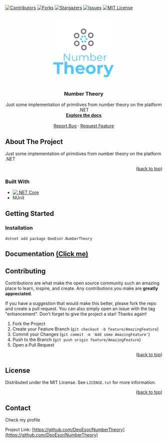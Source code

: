 ﻿<div id="top"></div>
<!--
*** Thanks for checking out the Best-README-Template. If you have a suggestion
*** that would make this better, please fork the repo and create a pull request
*** or simply open an issue with the tag "enhancement".
*** Don't forget to give the project a star!
*** Thanks again! Now go create something AMAZING! :D
-->

[![Contributors][contributors-shield]][contributors-url]
[![Forks][forks-shield]][forks-url]
[![Stargazers][stars-shield]][stars-url]
[![Issues][issues-shield]][issues-url]
[![MIT License][license-shield]][license-url]

<!-- PROJECT LOGO -->
<br />
<div align="center">
  <a href="https://github.com/DeoEsor/NumberTheory">
    <img src=".github/logo.png" alt="Logo" width="200" height="200">
  </a>

<h3 align="center">Number Theory</h3>

  <p align="center">
    Just some implementation of primitives from number theory on the platform .NET
    <br />
    <a href="https://github.com/DeoEsor/numbertheory"><strong>Explore the docs</strong></a>
    <br />
    <br />
    <a href="https://github.com/DeoEsor/numbertheory/issues">Report Bug</a>
    ·
    <a href="https://github.com/DeoEsor/numbertheory/issues">Request Feature</a>
  </p>
</div>



<!-- ABOUT THE PROJECT -->
## About The Project


Just some implementation of primitives from number theory on the platform .NET

<p align="right">(<a href="#top">back to top</a>)</p>



### Built With

* [![.NET Core][.NET-url]][.NET-url]
* NUnit



<!-- GETTING STARTED -->
## Getting Started

### Installation

```
dotnet add package DeoEsor.NumberTheory
```




<!-- USAGE EXAMPLES -->
## Documentation [(Click me)](https://github.com/DeoEsor/NumberTheory/wiki)



<!-- CONTRIBUTING -->
## Contributing

Contributions are what make the open source community such an amazing place to learn, inspire, and create. Any contributions you make are **greatly appreciated**.

If you have a suggestion that would make this better, please fork the repo and create a pull request. You can also simply open an issue with the tag "enhancement".
Don't forget to give the project a star! Thanks again!

1. Fork the Project
2. Create your Feature Branch (`git checkout -b feature/AmazingFeature`)
3. Commit your Changes (`git commit -m 'Add some AmazingFeature'`)
4. Push to the Branch (`git push origin feature/AmazingFeature`)
5. Open a Pull Request

<p align="right">(<a href="#top">back to top</a>)</p>



<!-- LICENSE -->
## License

Distributed under the MIT License. See `LICENSE.txt` for more information.

<p align="right">(<a href="#top">back to top</a>)</p>



<!-- CONTACT -->
## Contact

Check my profile

Project Link: [https://github.com/DeoEsor/NumberTheory](https://github.com/DeoEsor/NumberTheory)




<!-- MARKDOWN LINKS & IMAGES -->
<!-- https://www.markdownguide.org/basic-syntax/#reference-style-links -->
[contributors-shield]: https://img.shields.io/github/contributors/DeoEsor/NumberTheory.svg?style=for-the-badge
[contributors-url]: https://github.com/DeoEsor/NumberTheory/graphs/contributors
[forks-shield]: https://img.shields.io/github/forks/DeoEsor/NumberTheory.svg?style=for-the-badge
[forks-url]: https://github.com/DeoEsor/NumberTheory/network/members
[stars-shield]: https://img.shields.io/github/stars/DeoEsor/NumberTheory.svg?style=for-the-badge
[stars-url]: https://github.com/DeoEsor/NumberTheory/stargazers
[issues-shield]: https://img.shields.io/github/issues/DeoEsor/NumberTheory.svg?style=for-the-badge
[issues-url]: https://github.com/DeoEsor/NumberTheory/issues
[license-shield]: https://img.shields.io/github/license/DeoEsor/NumberTheory.svg?style=for-the-badge
[license-url]: https://github.com/DeoEsor/NumberTheory/blob/master/LICENSE.txt
[linkedin-shield]: https://img.shields.io/badge/-LinkedIn-black.svg?style=for-the-badge&logo=linkedin&colorB=555
[linkedin-url]: https://linkedin.com/in/linkedin_username
[product-screenshot]: images/screenshot.png
[Next.js]: https://img.shields.io/badge/next.js-000000?style=for-the-badge&logo=nextdotjs&logoColor=white
[Next-url]: https://nextjs.org/
[React.js]: https://img.shields.io/badge/React-20232A?style=for-the-badge&logo=react&logoColor=61DAFB
[React-url]: https://reactjs.org/
[Vue.js]: https://img.shields.io/badge/Vue.js-35495E?style=for-the-badge&logo=vuedotjs&logoColor=4FC08D
[Vue-url]: https://vuejs.org/
[Angular.io]: https://img.shields.io/badge/Angular-DD0031?style=for-the-badge&logo=angular&logoColor=white
[Angular-url]: https://angular.io/
[Svelte.dev]: https://img.shields.io/badge/Svelte-4A4A55?style=for-the-badge&logo=svelte&logoColor=FF3E00
[Svelte-url]: https://svelte.dev/
[Laravel.com]: https://img.shields.io/badge/Laravel-FF2D20?style=for-the-badge&logo=laravel&logoColor=white
[Laravel-url]: https://laravel.com
[Bootstrap.com]: https://img.shields.io/badge/Bootstrap-563D7C?style=for-the-badge&logo=bootstrap&logoColor=white
[Bootstrap-url]: https://getbootstrap.com
[JQuery.com]: https://img.shields.io/badge/jQuery-0769AD?style=for-the-badge&logo=jquery&logoColor=white
[JQuery-url]: https://jquery.com 
[.NET-url]: https://img.shields.io/badge/.NET-5C2D91?style=for-the-badge&logo=.net&logoColor=white
